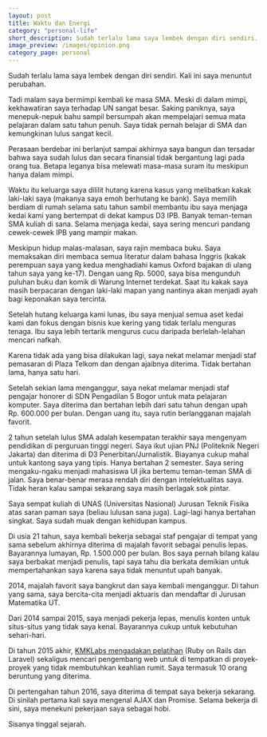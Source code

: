 ```yaml
---
layout: post
title: Waktu dan Energi
category: "personal-life"
short_description: Sudah terlalu lama saya lembek dengan diri sendiri. Kali ini saya menuntut perubahan.
image_preview: /images/opinion.png
category_page: personal
---
```


Sudah terlalu lama saya lembek dengan diri sendiri. Kali ini saya menuntut
perubahan.

Tadi malam saya bermimpi kembali ke masa SMA. Meski di dalam mimpi,
kekhawatiran saya terhadap UN sangat besar. Saking paniknya, saya menepuk-nepuk
bahu sampil bersumpah akan mempelajari semua mata pelajaran dalam satu tahun
penuh. Saya tidak pernah belajar di SMA dan kemungkinan lulus sangat kecil.

Perasaan berdebar ini berlanjut sampai akhirnya saya bangun dan tersadar bahwa
saya sudah lulus dan secara finansial tidak bergantung lagi pada orang tua.
Betapa leganya bisa melewati masa-masa suram itu meskipun hanya dalam mimpi.

Waktu itu keluarga saya dililit hutang karena kasus yang melibatkan
kakak laki-laki saya (makanya saya emoh berhutang ke bank). Saya memilih
berdiam di rumah selama satu tahun sambil membantu ibu saya menjaga kedai kami
yang bertempat di dekat kampus D3 IPB. Banyak teman-teman SMA kuliah di sana.
Selama menjaga kedai, saya sering mencuri pandang cewek-cewek IPB yang mampir
makan.

Meskipun hidup malas-malasan, saya rajin membaca buku. Saya memaksakan
diri membaca semua literatur dalam bahasa Inggris (kakak perempuan saya yang
kedua menghadiahi kamus Oxford bajakan di ulang tahun saya yang ke-17).
Dengan uang Rp. 5000, saya bisa mengunduh puluhan buku dan komik di Warung
Internet terdekat. Saat itu kakak saya masih berpacaran dengan laki-laki mapan
yang nantinya akan menjadi ayah bagi keponakan saya tercinta.

Setelah hutang keluarga kami lunas, ibu saya menjual semua aset kedai kami
dan fokus dengan bisnis kue kering yang tidak terlalu menguras tenaga. Ibu saya
lebih tertarik mengurus cucu daripada berlelah-lelahan mencari nafkah.

Karena tidak ada yang bisa dilakukan lagi, saya nekat melamar menjadi staf
pemasaran di Plaza Telkom dan dengan ajaibnya diterima. Tidak bertahan lama,
hanya satu hari.

Setelah sekian lama menganggur, saya nekat melamar menjadi staf pengajar honorer
di SDN Pengadilan 5 Bogor untuk mata pelajaran komputer. Saya diterima
dan bertahan lebih dari satu tahun dengan upah Rp. 600.000 per bulan. Dengan
uang itu, saya rutin berlangganan majalah favorit.

2 tahun setelah lulus SMA adalah kesempatan terakhir saya mengenyam pendidikan
di perguruan tinggi negeri. Saya ikut ujian PNJ (Politeknik Negeri Jakarta)
dan diterima di D3 Penerbitan/Jurnalistik. Biayanya cukup mahal untuk kantong
saya yang tipis. Hanya bertahan 2 semester. Saya sering mengaku-ngaku menjadi
mahasiswa UI jika bertemu teman-teman SMA di jalan. Saya benar-benar merasa
rendah diri dengan intelektualitas saya. Tidak heran kalau sampai sekarang
saya masih berlagak sok pintar.

Saya sempat kuliah di UNAS (Universitas Nasional) Jurusan Teknik Fisika atas
saran paman saya (beliau lulusan sana juga). Lagi-lagi hanya bertahan singkat.
Saya sudah muak dengan kehidupan kampus.

Di usia 21 tahun, saya kembali bekerja sebagai staf pengajar di tempat yang
sama sebelum akhirnya diterima di majalah favorit sebagai penulis lepas.
Bayarannya lumayan, Rp. 1.500.000 per bulan. Bos saya pernah bilang
kalau saya berbakat menjadi penulis, tapi saya tahu dia berkata demikian
untuk mempertahankan saya karena saya tidak menuntut upah banyak.

2014, majalah favorit saya bangkrut dan saya kembali menganggur.
Di tahun yang sama, saya bercita-cita menjadi aktuaris dan mendaftar di
Jurusan Matematika UT.

Dari 2014 sampai 2015, saya menjadi pekerja lepas, menulis konten untuk
situs-situs yang tidak saya kenal. Bayarannya cukup untuk kebutuhan
sehari-hari.

Di tahun 2015 akhir, [KMKLabs mengadakan pelatihan](https://www.kmkonline.co.id/akademi)
(Ruby on Rails dan Laravel) sekaligus mencari pengembang web untuk di tempatkan
di proyek-proyek yang tidak membutuhkan keahlian rumit. Saya termasuk 10 orang
beruntung yang diterima.

Di pertengahan tahun 2016, saya diterima di tempat saya bekerja sekarang. Di
sinilah pertama kali saya mengenal AJAX dan Promise. Selama bekerja di sini,
saya menekuni pekerjaan saya sebagai hobi.

Sisanya tinggal sejarah.
